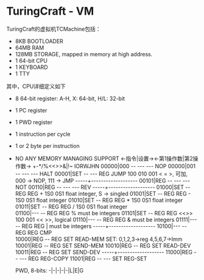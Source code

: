 TuringCraft - VM
================

TuringCraft的虚拟机TCMachine包括：

+   8KB BOOTLOADER
+  64MB RAM
+ 128MB STORAGE, mapped in memory at high address.
+   1   64-bit CPU
+   1   KEYBOARD
+   1   TTY

其中，CPU详细定义如下

+ 8 64-bit register: A-H, X: 64-bit, H/L: 32-bit
+ 1 PC register
+ 1 PWD register
+ 1 instruction per cycle
+ 1 or 2 byte per instruction
+ NO ANY MEMORY MANAGING SUPPORT
    <-指令|设置-><-第1操作数|第2操作数->
    +-*/%<<>>&|!~
    IORWJHN
    00000|000 -- --- --- NOP
    00000|001 -- --- --- HALT
    00001|SET -- --- REG JUMP      100 010 001 < = >, 可加, 000 -> NOP, 111 -> JMP
    -----+-------------------
    00101|REG -- --- --- NOT
    00110|REG -- --- --- REV
    -----+-------------------
    01000|SET -- REG REG +         1S0 0S1 float integer, S -> singled
    01001|SET -- REG REG -         1S0 0S1 float integer
    01010|SET -- REG REG *         1S0 0S1 float integer 
    01011|SET -- REG REG /         1S0 0S1 float integer        
    01100|--- -- REG REG %         must be integers
    01101|SET -- REG REG <<>>      100 001 << >>, logical
    01110|--- -- REG REG &         must be integers
    01111|--- -- REG REG |         must be integers
    -----+-------------------
    10100|--- -- REG REG CMP       
    10000|REG -- REG SET READ-MEM  SET: 0,1,2,3->reg 4,5,6,7->Imm
    10001|REG -- REG SET SEND-MEM
    10010|REG -- REG SET READ-DEV
    10011|REG -- REG SET SEND-DEV
    -----+-------------------
    11000|REG -- --- REG REG-COPY
    11001|REG -- --- SET REG-SET 

    PWD, 8-bits:
    -|-|-|-|-|L|E|G

